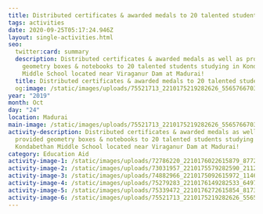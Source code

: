 ```yaml
---
title: Distributed certificates & awarded medals to 20 talented students
tags: activities
date: 2020-09-25T05:17:24.946Z
layout: single-activities.html
seo:
  twitter:card: summary
  description: Distributed certificates & awarded medals as well as provided
    geometry boxes & notebooks to 20 talented students studying in Kondabethan
    Middle School located near Viraganur Dam at Madurai!
  title: Distributed certificates & awarded medals to 20 talented students
  og:image: /static/images/uploads/75521713_2210175219282626_5565766703486337024_o_2210175212615960.jpg
year: "2019"
month: Oct
day: "24"
location: Madurai
main-image: /static/images/uploads/75521713_2210175219282626_5565766703486337024_o_2210175212615960.jpg
activity-description: Distributed certificates & awarded medals as well as
  provided geometry boxes & notebooks to 20 talented students studying in
  Kondabethan Middle School located near Viraganur Dam at Madurai!
category: Education Aid
activity-image-1: /static/images/uploads/72786220_2210176022615879_877278191541026816_o_2210176015949213.jpg
activity-image-2: /static/images/uploads/73031957_2210175579282590_211207881523986432_o_2210175575949257.jpg
activity-image-3: /static/images/uploads/74882966_2210175092615972_1146276034853732352_o_2210175089282639.jpg
activity-image-4: /static/images/uploads/75279283_2210176149282533_6497302795970936832_o_2210176142615867.jpg
activity-image-5: /static/images/uploads/75339472_2210176272615854_8173557286682230784_o_2210176269282521.jpg
activity-image-6: /static/images/uploads/75521713_2210175219282626_5565766703486337024_o_2210175212615960.jpg
---
```

